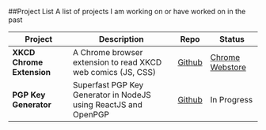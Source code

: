 ##Project List
A list of projects I am working on or have worked on in the past

| Project | Description | Repo | Status |
| ---  |  --- | --- | --- |
| **XKCD Chrome Extension** | A Chrome browser extension to read XKCD web comics (JS, CSS) | [Github](https://github.com/piyushdubey/xkcd-chrome-extension) | [Chrome Webstore](https://chrome.google.com/webstore/detail/xkcd-reader/domkhniphkbfickmhkjkfachkcjejhee) |
| **PGP Key Generator** | Superfast PGP Key Generator in NodeJS using ReactJS and OpenPGP | [Github](https://github.com/piyushdubey/pgp-key-generator) | In Progress |
